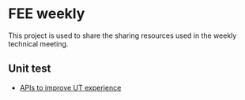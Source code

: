 # FEE weekly

This project is used to share the sharing resources used in the weekly technical meeting.

## Unit test

* [APIs to improve UT experience](./index/2025/March/APIs-to-improve-UT-experience.md)
